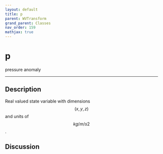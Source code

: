 ```yaml
---
layout: default
title: p
parent: WVTransform
grand_parent: Classes
nav_order: 159
mathjax: true
---
```


#  p

pressure anomaly


---

## Description
Real valued state variable with dimensions $$(x,y,z)$$ and units of $$kg/m/s2$$.

## Discussion


